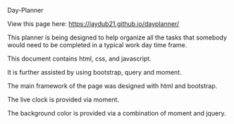 Day-Planner

View this page here:  https://jaydub21.github.io/dayplanner/

This planner is being designed to help organize all the tasks that somebody would need to be completed in a typical work day time frame.

This document contains html, css, and javascript.

It is further assisted by using bootstrap, query and moment.



The main framework of the page was designed with html and bootstrap.

The live clock is provided via moment.

The background color is provided via a combination of moment and jquery.

